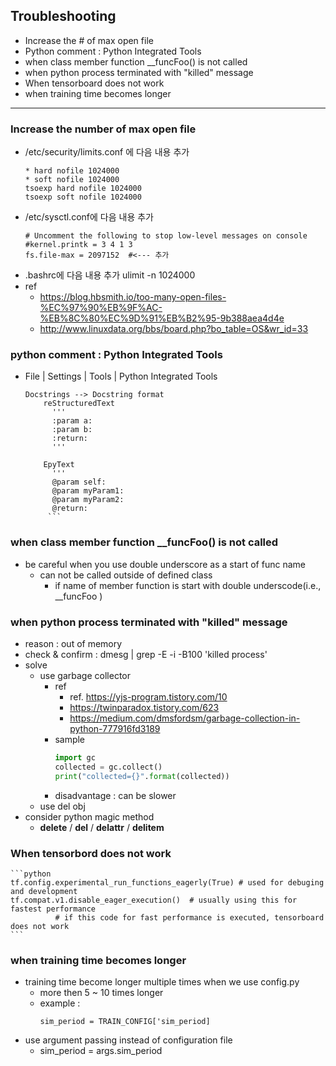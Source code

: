 
## Troubleshooting
* Increase the # of max open file
* Python comment : Python Integrated Tools
* when class member function __funcFoo() is not called
* when python process terminated with "killed" message
* When tensorboard does not work
* when training time becomes longer



<hr>

### Increase the number of max open file
* /etc/security/limits.conf 에 다음 내용 추가
    ```
    * hard nofile 1024000
    * soft nofile 1024000
    tsoexp hard nofile 1024000
    tsoexp soft nofile 1024000
    ```
* /etc/sysctl.conf에 다음 내용 추가
    ```
    # Uncomment the following to stop low-level messages on console
    #kernel.printk = 3 4 1 3
    fs.file-max = 2097152  #<--- 추가 
    ```
* .bashrc에 다음 내용 추가
   ulimit -n 1024000
* ref
  * https://blog.hbsmith.io/too-many-open-files-%EC%97%90%EB%9F%AC-%EB%8C%80%EC%9D%91%EB%B2%95-9b388aea4d4e
  * http://www.linuxdata.org/bbs/board.php?bo_table=OS&wr_id=33

### python comment : Python Integrated Tools
* File | Settings | Tools | Python Integrated Tools
   ```
   Docstrings --> Docstring format
       reStructuredText
         '''
         :param a:
         :param b:
         :return:
         '''
  
       EpyText
         '''
         @param self:
         @param myParam1:
         @param myParam2:
         @return:
        ```
  
### when class member function __funcFoo() is not called
* be careful when you use double underscore as a start of func name  
  * can not be called outside of defined class 
    * if name of member function is start with double underscode(i.e., __funcFoo )

  

### when python process terminated with "killed" message
* reason :  out of memory
* check & confirm :  dmesg | grep -E -i -B100 'killed process' 
* solve
  * use garbage collector
    * ref
      * ref. https://yjs-program.tistory.com/10    
      * https://twinparadox.tistory.com/623  
      * https://medium.com/dmsfordsm/garbage-collection-in-python-777916fd3189
    * sample
       ```python
       import gc
       collected = gc.collect()
       print("collected={}".format(collected))
       ```
    * disadvantage : can be slower
  * use del obj
* consider python magic method
  * __delete__ / __del__ / __delattr__ / __delitem__



### When tensorbord does not work

    ```python
    tf.config.experimental_run_functions_eagerly(True) # used for debuging and development
    tf.compat.v1.disable_eager_execution()  # usually using this for fastest performance
              # if this code for fast performance is executed, tensorboard does not work
    ``` 



### when training time becomes longer
* training time become longer multiple times when we use config.py 
  * more then 5 ~ 10 times longer 
  * example :
     ```
     sim_period = TRAIN_CONFIG['sim_period] 
     ```
* use argument passing instead of configuration file
  * sim_period = args.sim_period